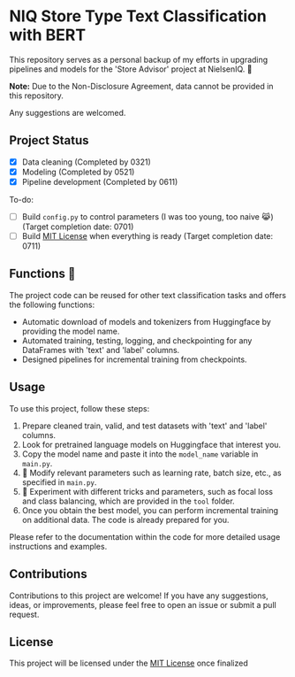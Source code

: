 # NIQ Store Type Text Classification with BERT

This repository serves as a personal backup of my efforts in upgrading pipelines and models for the 'Store Advisor' project at NielsenIQ. :tada:

**Note:** Due to the Non-Disclosure Agreement, data cannot be provided in this repository.

Any suggestions are welcomed.

## Project Status
- [x] Data cleaning (Completed by 0321)
- [x] Modeling (Completed by 0521)
- [x] Pipeline development (Completed by 0611)

To-do:
- [ ] Build `config.py` to control parameters (I was too young, too naive 😹) (Target completion date: 0701)
- [ ] Build [MIT License](LICENSE) when everything is ready (Target completion date: 0711)
## Functions :rocket:

The project code can be reused for other text classification tasks and offers the following functions:

- Automatic download of models and tokenizers from Huggingface by providing the model name.
- Automated training, testing, logging, and checkpointing for any DataFrames with 'text' and 'label' columns.
- Designed pipelines for incremental training from checkpoints.

## Usage

To use this project, follow these steps:

1. Prepare cleaned train, valid, and test datasets with 'text' and 'label' columns.
2. Look for pretrained language models on Huggingface that interest you.
3. Copy the model name and paste it into the `model_name` variable in `main.py`.
4. :wrench: Modify relevant parameters such as learning rate, batch size, etc., as specified in `main.py`.
5. :wrench: Experiment with different tricks and parameters, such as focal loss and class balancing, which are provided in the `tool` folder.
6. Once you obtain the best model, you can perform incremental training on additional data. The code is already prepared for you.

Please refer to the documentation within the code for more detailed usage instructions and examples.

## Contributions

Contributions to this project are welcome! If you have any suggestions, ideas, or improvements, please feel free to open an issue or submit a pull request.

## License

This project will be licensed under the [MIT License](LICENSE) once finalized
